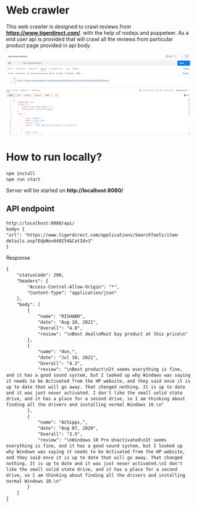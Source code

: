 # Web crawler

This web crawler is designed to crawl reviews from **https://www.tigerdirect.com/**. with the help of nodejs and puppeteer.
As a end user api is provided that will crawl all the reviews from particular product page provided in api body.

<img src="./images/image.png" alt="J" />

# How to run locally?

```
npm install
npm run start
```

Server will be started on
**http://localhost:8080/**

## API endpoint

```
http://localhost:8080/api/
body= {
"url": "https://www.tigerdirect.com/applications/SearchTools/item-details.asp?EdpNo=640254&CatId=3"
}
```

Response

```
{
    "statusCode": 200,
    "headers": {
        "Access-Control-Allow-Origin": "*",
        "Content-Type": "application/json"
    },
    "body": [
        {
            "name": "RISHABH",
            "date": "Aug 20, 2021",
            "Overall": "4.0",
            "review": "\nBest deal\nMust buy product at this price\n"
        },
        {
            "name": "don,",
            "date": "Jul 10, 2021",
            "Overall": "4.3",
            "review": "\nBest product\nIt seems everything is fine, and it has a good sound system, but I looked up why Windows was saying it needs to be Activated from the HP website, and they said once it is up to date that will go away. That changed nothing. It is up to date and it was just never activated. I don't like the small solid state drive, and it has a place for a second drive, so I am thinking about finding all the drivers and installing normal Windows 10.\n"
        },
        {
            "name": "AChipps,",
            "date": "Aug 07, 2020",
            "Overall": "3.5",
            "review": "\nWindows 10 Pro Unactivated\nIt seems everything is fine, and it has a good sound system, but I looked up why Windows was saying it needs to be Activated from the HP website, and they said once it is up to date that will go away. That changed nothing. It is up to date and it was just never activated.\nI don't like the small solid state drive, and it has a place for a second drive, so I am thinking about finding all the drivers and installing normal Windows 10.\n"
        }
    ]
}
```
